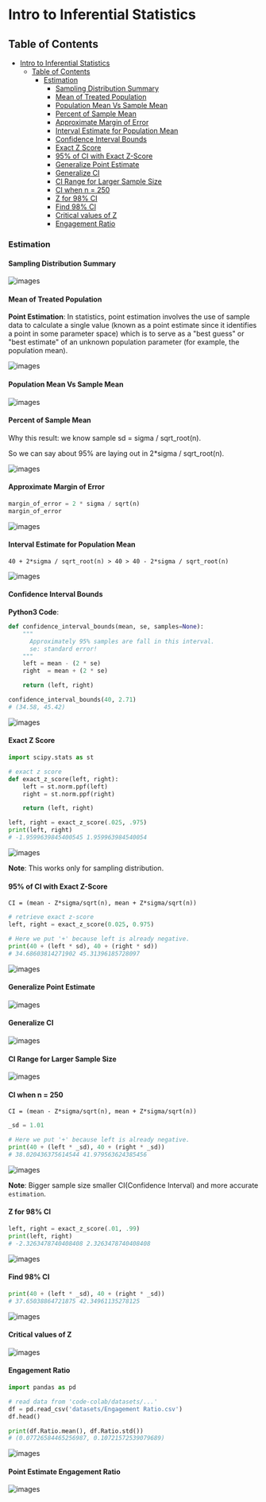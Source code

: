 # Intro to Inferential Statistics

## Table of Contents

- [Intro to Inferential Statistics](#intro-to-inferential-statistics)
  - [Table of Contents](#table-of-contents)
    - [Estimation](#estimation)
      - [Sampling Distribution Summary](#sampling-distribution-summary)
      - [Mean of Treated Population](#mean-of-treated-population)
      - [Population Mean Vs Sample Mean](#population-mean-vs-sample-mean)
      - [Percent of Sample Mean](#percent-of-sample-mean)
      - [Approximate Margin of Error](#approximate-margin-of-error)
      - [Interval Estimate for Population Mean](#interval-estimate-for-population-mean)
      - [Confidence Interval Bounds](#confidence-interval-bounds)
      - [Exact Z Score](#exact-z-score)
      - [95% of CI with Exact Z-Score](#95-of-ci-with-exact-z-score)
      - [Generalize Point Estimate](#generalize-point-estimate)
      - [Generalize CI](#generalize-ci)
      - [CI Range for Larger Sample Size](#ci-range-for-larger-sample-size)
      - [CI when n = 250](#ci-when-n--250)
      - [Z for 98% CI](#z-for-98-ci)
      - [Find 98% CI](#find-98-ci)
      - [Critical values of Z](#critical-values-of-z)
      - [Engagement Ratio](#engagement-ratio)

### Estimation

#### Sampling Distribution Summary

![images](images/1.png)

#### Mean of Treated Population

**Point Estimation**: In statistics, point estimation involves the use of sample data to calculate a single value (known as a point estimate since it identifies a point in some parameter space) which is to serve as a "best guess" or "best estimate" of an unknown population parameter (for example, the population mean).

![images](images/2.png)

#### Population Mean Vs Sample Mean

![images](images/3.png)

#### Percent of Sample Mean

Why this result: we know sample sd = sigma / sqrt_root(n).

So we can say about 95% are laying out in 2*sigma / sqrt_root(n).

![images](images/4.png)

#### Approximate Margin of Error

```py
margin_of_error = 2 * sigma / sqrt(n)
margin_of_error
```

![images](images/5.png)

#### Interval Estimate for Population Mean

```text
40 + 2*sigma / sqrt_root(n) > 40 > 40 - 2*sigma / sqrt_root(n)
```

![images](images/6.png)

#### Confidence Interval Bounds

**Python3 Code**:

```py
def confidence_interval_bounds(mean, se, samples=None):
    """
      Approximately 95% samples are fall in this interval.
      se: standard error!
    """
    left = mean - (2 * se)
    right  = mean + (2 * se)

    return (left, right)

confidence_interval_bounds(40, 2.71)
# (34.58, 45.42)
```

![images](images/7.png)

#### Exact Z Score

```py
import scipy.stats as st

# exact z score
def exact_z_score(left, right):
    left = st.norm.ppf(left)
    right = st.norm.ppf(right)

    return (left, right)

left, right = exact_z_score(.025, .975)
print(left, right)
# -1.9599639845400545 1.959963984540054
```

![images](images/8.png)

**Note**: This works only for sampling distribution.

#### 95% of CI with Exact Z-Score

```text
CI = (mean - Z*sigma/sqrt(n), mean + Z*sigma/sqrt(n))
```

```py
# retrieve exact z-score
left, right = exact_z_score(0.025, 0.975)

# Here we put '+' because left is already negative.
print(40 + (left * sd), 40 + (right * sd))
# 34.68603814271902 45.31396185728097
```

![images](images/9.png)

#### Generalize Point Estimate

![images](images/10.png)

#### Generalize CI

![images](images/11.png)

#### CI Range for Larger Sample Size

![images](images/12.png)

#### CI when n = 250

```text
CI = (mean - Z*sigma/sqrt(n), mean + Z*sigma/sqrt(n))
```

```py
_sd = 1.01

# Here we put '+' because left is already negative.
print(40 + (left * _sd), 40 + (right * _sd))
# 38.020436375614544 41.979563624385456
```

![images](images/13.png)

**Note**: Bigger sample size smaller CI(Confidence Interval) and more accurate `estimation`.

#### Z for 98% CI

```py
left, right = exact_z_score(.01, .99)
print(left, right)
# -2.3263478740408408 2.3263478740408408
```

![images](images/14.png)

#### Find 98% CI

```py
print(40 + (left * _sd), 40 + (right * _sd))
# 37.65038864721875 42.34961135278125
```

![images](images/15.png)

#### Critical values of Z

![images](images/16.png)

#### Engagement Ratio

```py
import pandas as pd

# read data from 'code-colab/datasets/...'
df = pd.read_csv('datasets/Engagement Ratio.csv')
df.head()

print(df.Ratio.mean(), df.Ratio.std())
# (0.07726584465256987, 0.10721572539079689)
```

![images](images/17.png)

#### Point Estimate Engagement Ratio

![images](images/18.png)
